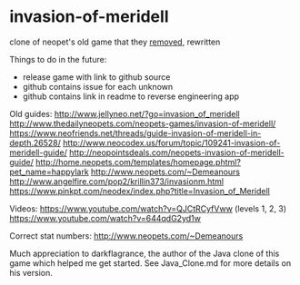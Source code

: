 # invasion-of-meridell
clone of neopet's old game that they [removed](https://clraik.com/forum/showthread.php?30654-Invasion-of-Meridell/page2), rewritten

Things to do in the future:
- release game with link to github source
- github contains issue for each unknown
- github contains link in readme to reverse engineering app

Old guides:
http://www.jellyneo.net/?go=invasion_of_meridell
http://www.thedailyneopets.com/neopets-games/invasion-of-meridell/
https://www.neofriends.net/threads/guide-invasion-of-meridell-in-depth.26528/
http://www.neocodex.us/forum/topic/109241-invasion-of-meridell-guide/
http://neopointsdeals.com/neopets-invasion-of-meridell-guide/
http://home.neopets.com/templates/homepage.phtml?pet_name=happylark
http://www.neopets.com/~Demeanours
http://www.angelfire.com/pop2/krillin373/invasionm.html
https://www.pinkpt.com/neodex/index.php?title=Invasion_of_Meridell


Videos:
https://www.youtube.com/watch?v=QJCtRCyfVww (levels 1, 2, 3)
https://www.youtube.com/watch?v=644qdG2yd1w

Correct stat numbers:
http://www.neopets.com/~Demeanours

Much appreciation to darkflagrance, the author of the Java clone of this game which helped me get started. See Java_Clone.md for more details on his version.
